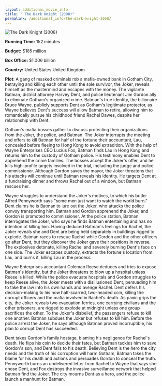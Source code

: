 ```yaml
---
layout: additional_movie_info
title: " The Dark Knight (2008)"
permalink: /additional_info/the-dark-knight-2008/
---
```


![ The Dark Knight (2008)](https://upload.wikimedia.org/wikipedia/en/1/1c/The_Dark_Knight_%282008_film%29.jpg)

**Running Time:** 152 minutes

**Budget:** $185 million

**Box Office:** $1.006 billion

**Country:** United States
United Kingdom

**Plot:** A gang of masked criminals rob a mafia-owned bank in Gotham City, betraying and killing each other until the sole survivor, the Joker, reveals himself as the mastermind and escapes with the money. The vigilante Batman, district attorney Harvey Dent, and police lieutenant Jim Gordon ally to eliminate Gotham's organized crime. Batman's true identity, the billionaire Bruce Wayne, publicly supports Dent as Gotham's legitimate protector, as Wayne believes Dent's success will allow Batman to retire, allowing him to romantically pursue his childhood friend Rachel Dawes, despite her relationship with Dent.

Gotham's mafia bosses gather to discuss protecting their organizations from the Joker, the police, and Batman. The Joker interrupts the meeting and offers to kill Batman for half of the fortune their accountant, Lau, concealed before fleeing to Hong Kong to avoid extradition. With the help of Wayne Enterprises CEO Lucius Fox, Batman finds Lau in Hong Kong and returns him to the custody of Gotham police. His testimony enables Dent to apprehend the crime families. The bosses accept the Joker's offer, and he kills high-profile targets involved in the trial, including the judge and police commissioner. Although Gordon saves the mayor, the Joker threatens that his attacks will continue until Batman reveals his identity. He targets Dent at a fundraising dinner and throws Rachel out of a window, but Batman rescues her.

Wayne struggles to understand the Joker's motives, to which his butler Alfred Pennyworth says "some men just want to watch the world burn." Dent claims he is Batman to lure out the Joker, who attacks the police convoy transporting him. Batman and Gordon apprehend the Joker, and Gordon is promoted to commissioner. At the police station, Batman interrogates the Joker, who says he finds Batman entertaining and has no intention of killing him. Having deduced Batman's feelings for Rachel, the Joker reveals she and Dent are being held separately in buildings rigged to explode. Batman races to rescue Rachel while Gordon and the other officers go after Dent, but they discover the Joker gave their positions in reverse. The explosives detonate, killing Rachel and severely burning Dent's face on one side. The Joker escapes custody, extracts the fortune's location from Lau, and burns it, killing Lau in the process.

Wayne Enterprises accountant Coleman Reese deduces and tries to expose Batman's identity, but the Joker threatens to blow up a hospital unless Reese is killed. While the police evacuate hospitals and Gordon struggles to keep Reese alive, the Joker meets with a disillusioned Dent, persuading him to take the law into his own hands and avenge Rachel. Dent defers his decision-making to his now half-scarred, two-headed coin, killing the corrupt officers and the mafia involved in Rachel's death. As panic grips the city, the Joker reveals two evacuation ferries, one carrying civilians and the other prisoners, are rigged to explode at midnight unless one group sacrifices the other. To the Joker's disbelief, the passengers refuse to kill one another. Batman subdues the Joker but refuses to kill him. Before the police arrest the Joker, he says although Batman proved incorruptible, his plan to corrupt Dent has succeeded.

Dent takes Gordon's family hostage, blaming his negligence for Rachel's death. He flips his coin to decide their fates, but Batman tackles him to save Gordon's son, and Dent falls to his death. Believing Dent is the hero the city needs and the truth of his corruption will harm Gotham, Batman takes the blame for his death and actions and persuades Gordon to conceal the truth. Pennyworth burns an undelivered letter from Rachel to Wayne that says she chose Dent, and Fox destroys the invasive surveillance network that helped Batman find the Joker. The city mourns Dent as a hero, and the police launch a manhunt for Batman.